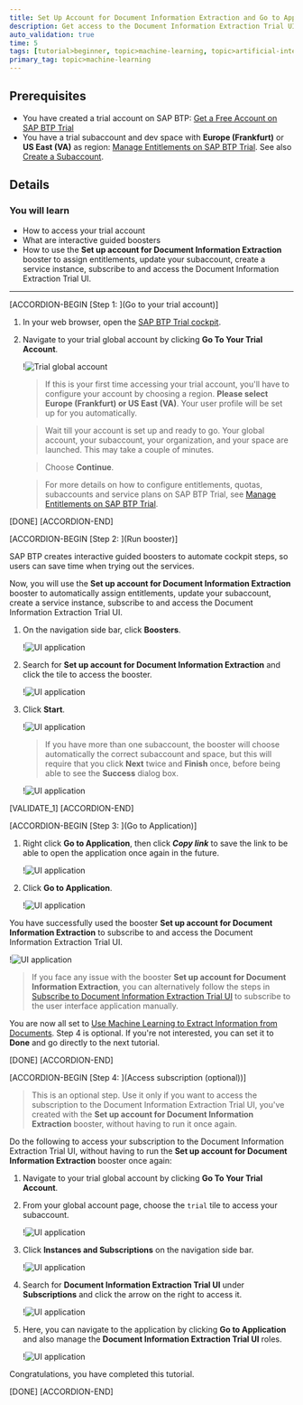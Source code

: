 ```yaml
---
title: Set Up Account for Document Information Extraction and Go to Application
description: Get access to the Document Information Extraction Trial UI using a booster in SAP Business Technology Platform (SAP BTP) Trial that automatically creates a service instance, and subscribes you to the UI application for Document Information Extraction.
auto_validation: true
time: 5
tags: [tutorial>beginner, topic>machine-learning, topic>artificial-intelligence, topic>cloud, products>sap-business-technology-platform, products>sap-ai-business-services, products>document-information-extraction]
primary_tag: topic>machine-learning
---
```


## Prerequisites
- You have created a trial account on SAP BTP: [Get a Free Account on SAP BTP Trial](hcp-create-trial-account)
- You have a trial subaccount and dev space with **Europe (Frankfurt)** or **US East (VA)** as region: [Manage Entitlements on SAP BTP Trial](cp-trial-entitlements). See also [Create a Subaccount](https://help.sap.com/viewer/65de2977205c403bbc107264b8eccf4b/Cloud/en-US/261ba9ca868f469baf64c22257324a75.html).

## Details
### You will learn
  - How to access your trial account
  - What are interactive guided boosters
  - How to use the **Set up account for Document Information Extraction** booster to assign entitlements, update your subaccount, create a service instance, subscribe to and access the Document Information Extraction Trial UI.

---

[ACCORDION-BEGIN [Step 1: ](Go to your trial account)]

1. In your web browser, open the [SAP BTP Trial cockpit](https://cockpit.hanatrial.ondemand.com/).

2. Navigate to your trial global account by clicking **Go To Your Trial Account**.

    !![Trial global account](01_Foundation20Onboarding_Home.png)

    >If this is your first time accessing your trial account, you'll have to configure your account by choosing a region. **Please select Europe (Frankfurt) or US East (VA)**. Your user profile will be set up for you automatically.

    >Wait till your account is set up and ready to go. Your global account, your subaccount, your organization, and your space are launched. This may take a couple of minutes.

    >Choose **Continue**.

    >For more details on how to configure entitlements, quotas, subaccounts and service plans on SAP BTP Trial, see [Manage Entitlements on SAP BTP Trial](cp-trial-entitlements).

[DONE]
[ACCORDION-END]


[ACCORDION-BEGIN [Step 2: ](Run booster)]

SAP BTP creates interactive guided boosters to automate cockpit steps, so users can save time when trying out the services.

Now, you will use the **Set up account for Document Information Extraction** booster to automatically assign entitlements, update your subaccount, create a service instance, subscribe to and access the Document Information Extraction Trial UI.

1. On the navigation side bar, click **Boosters**.

    !![UI application](access-booster.png)

2. Search for **Set up account for Document Information Extraction** and click the tile to access the booster.

    !![UI application](access-booster-tile.png)

3. Click **Start**.

    !![UI application](booster-start.png)

    >If you have more than one subaccount, the booster will choose automatically the correct subaccount and space, but this will require that you click **Next** twice and **Finish** once, before being able to see the **Success** dialog box.

    !![UI application](booster-success.png)

[VALIDATE_1]
[ACCORDION-END]


[ACCORDION-BEGIN [Step 3: ](Go to Application)]

1. Right click **Go to Application**, then click ***Copy link*** to save the link to be able to open the application once again in the future.

    !![UI application](booster-success-app-link.png)

2. Click **Go to Application**.

    !![UI application](booster-success-app.png)

You have successfully used the booster **Set up account for Document Information Extraction** to subscribe to and access the Document Information Extraction Trial UI.

!![UI application](app.png)

>If you face any issue with the booster **Set up account for Document Information Extraction**, you can alternatively follow the steps in [Subscribe to Document Information Extraction Trial UI](cp-aibus-dox-ui-sub) to subscribe to the user interface application manually.

You are now all set to [Use Machine Learning to Extract Information from Documents](cp-aibus-dox-ui). Step 4 is optional. If you're not interested, you can set it to **Done** and go directly to the next tutorial.

[DONE]
[ACCORDION-END]


[ACCORDION-BEGIN [Step 4: ](Access subscription (optional))]

> This is an optional step. Use it only if you want to access the subscription to the Document Information Extraction Trial UI, you've created with the **Set up account for Document Information Extraction** booster, without having to run it once again.

Do the following to access your subscription to the Document Information Extraction Trial UI, without having to run the **Set up account for Document Information Extraction** booster once again:

1. Navigate to your trial global account by clicking **Go To Your Trial Account**.

2. From your global account page, choose the `trial` tile to access your subaccount.

    !![UI application](subaccount.png)

3. Click **Instances and Subscriptions** on the navigation side bar.

    !![UI application](subscriptions.png)

4. Search for **Document Information Extraction Trial UI** under **Subscriptions** and click the arrow on the right to access it.

    !![UI application](subscriptions-tile.png)

5. Here, you can navigate to the application by clicking **Go to Application** and also manage the **Document Information Extraction Trial UI** roles.

    !![UI application](subscriptions-action.png)

Congratulations, you have completed this tutorial.

[DONE]
[ACCORDION-END]
